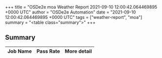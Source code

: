 +++
title = "OSDe2e moa Weather Report 2021-09-10 12:00:42.064469895 +0000 UTC"
author = "OSDe2e Automation"
date = "2021-09-10 12:00:42.064469895 +0000 UTC"
tags = ["weather-report", "moa"]
summary = "<table class=\"summary\"></table>"
+++
## Summary

| Job Name | Pass Rate | More detail |
|----------|-----------|-------------|




